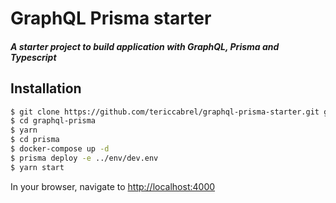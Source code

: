 # GraphQL Prisma starter

##### A starter project to build application with GraphQL, Prisma and Typescript

## Installation
```bash
$ git clone https://github.com/tericcabrel/graphql-prisma-starter.git graphql-prisma
$ cd graphql-prisma
$ yarn
$ cd prisma
$ docker-compose up -d
$ prisma deploy -e ../env/dev.env
$ yarn start
```
In your browser, navigate to [http://localhost:4000](http://localhost:4000)

